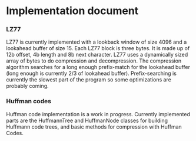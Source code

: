 # Implementation document

### LZ77

LZ77 is currently implemented with a lookback window of size 4096 and a lookahead buffer of size 15. Each LZ77 block is three bytes. It is made up of 12b offset, 4b length and 8b next character. LZ77 uses a dynamically sized array of bytes to do compression and decompression. The compression algorithm searches for a long enough prefix-match for the lookahead buffer (long enough is currently 2/3 of lookahead buffer). Prefix-searching is currently the slowest part of the program so some optimizations are probably coming.

### Huffman codes

Huffman code implementation is a work in progress. Currently implemented parts are the HuffmannTree and HuffmanNode classes for building Huffmann code trees, and basic methods for compression with Huffman Codes.

